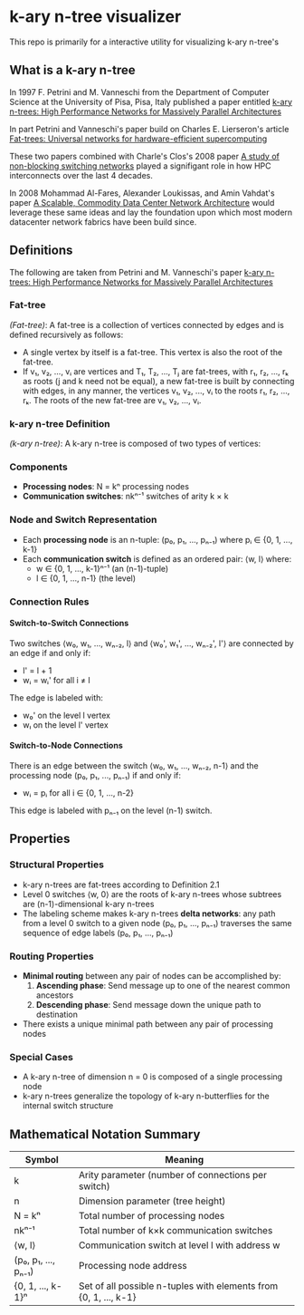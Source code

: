 # k-ary n-tree visualizer

This repo is primarily for a interactive utility for visualizing k-ary n-tree's

## What is a k-ary n-tree

In 1997 F. Petrini and M. Vanneschi from the Department of Computer Science at the University of Pisa, Pisa, Italy published a paper entitled [k-ary n-trees: High Performance Networks for Massively Parallel Architectures](https://ieeexplore.ieee.org/document/580853)

In part Petrini and Vanneschi's paper build on Charles E. Lierseron's article [Fat-trees: Universal networks for hardware-efficient supercomputing](https://ieeexplore.ieee.org/abstract/document/6312192)

These two papers combined with Charle's Clos's 2008 paper [A study of non-blocking switching networks](https://ieeexplore.ieee.org/document/6770468) played a signifigant role in how HPC interconnects over the last 4 decades.

In 2008 Mohammad Al-Fares, Alexander Loukissas, and Amin Vahdat's paper [A Scalable, Commodity Data Center Network Architecture](https://cseweb.ucsd.edu/~vahdat/papers/sigcomm08.pdf) would leverage these same ideas and lay the foundation upon which most modern datacenter network fabrics have been build since.

## Definitions

The following are taken from Petrini and M. Vanneschi's paper [k-ary n-trees: High Performance Networks for Massively Parallel Architectures](https://ieeexplore.ieee.org/document/580853)

### Fat-tree

*(Fat-tree)*: A fat-tree is a collection of vertices connected by edges and is defined recursively as follows:

- A single vertex by itself is a fat-tree. This vertex is also the root of the fat-tree.
- If v₁, v₂, ..., vᵢ are vertices and T₁, T₂, ..., Tⱼ are fat-trees, with r₁, r₂, ..., rₖ as roots (j and k need not be equal), a new fat-tree is built by connecting with edges, in any manner, the vertices v₁, v₂, ..., vᵢ to the roots r₁, r₂, ..., rₖ. The roots of the new fat-tree are v₁, v₂, ..., vᵢ.

### k-ary n-tree Definition

*(k-ary n-tree)*: A k-ary n-tree is composed of two types of vertices:

### Components
- **Processing nodes**: N = kⁿ processing nodes
- **Communication switches**: nkⁿ⁻¹ switches of arity k × k

### Node and Switch Representation
- Each **processing node** is an n-tuple: (p₀, p₁, ..., pₙ₋₁) where pᵢ ∈ {0, 1, ..., k-1}
- Each **communication switch** is defined as an ordered pair: ⟨w, l⟩ where:
  - w ∈ {0, 1, ..., k-1}ⁿ⁻¹ (an (n-1)-tuple)
  - l ∈ {0, 1, ..., n-1} (the level)

### Connection Rules

#### Switch-to-Switch Connections
Two switches ⟨w₀, w₁, ..., wₙ₋₂, l⟩ and ⟨w₀', w₁', ..., wₙ₋₂', l'⟩ are connected by an edge if and only if:
- l' = l + 1
- wᵢ = wᵢ' for all i ≠ l

The edge is labeled with:
- w₀' on the level l vertex
- wₗ on the level l' vertex

#### Switch-to-Node Connections
There is an edge between the switch ⟨w₀, w₁, ..., wₙ₋₂, n-1⟩ and the processing node (p₀, p₁, ..., pₙ₋₁) if and only if:
- wᵢ = pᵢ for all i ∈ {0, 1, ..., n-2}

This edge is labeled with pₙ₋₁ on the level (n-1) switch.

## Properties

### Structural Properties
- k-ary n-trees are fat-trees according to Definition 2.1
- Level 0 switches ⟨w, 0⟩ are the roots of k-ary n-trees whose subtrees are (n-1)-dimensional k-ary n-trees
- The labeling scheme makes k-ary n-trees **delta networks**: any path from a level 0 switch to a given node (p₀, p₁, ..., pₙ₋₁) traverses the same sequence of edge labels (p₀, p₁, ..., pₙ₋₁)

### Routing Properties
- **Minimal routing** between any pair of nodes can be accomplished by:
  1. **Ascending phase**: Send message up to one of the nearest common ancestors
  2. **Descending phase**: Send message down the unique path to destination
- There exists a unique minimal path between any pair of processing nodes

### Special Cases
- A k-ary n-tree of dimension n = 0 is composed of a single processing node
- k-ary n-trees generalize the topology of k-ary n-butterflies for the internal switch structure

## Mathematical Notation Summary

| Symbol | Meaning |
|--------|---------|
| k | Arity parameter (number of connections per switch) |
| n | Dimension parameter (tree height) |
| N = kⁿ | Total number of processing nodes |
| nkⁿ⁻¹ | Total number of k×k communication switches |
| ⟨w, l⟩ | Communication switch at level l with address w |
| (p₀, p₁, ..., pₙ₋₁) | Processing node address |
| {0, 1, ..., k-1}ⁿ | Set of all possible n-tuples with elements from {0, 1, ..., k-1} |